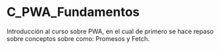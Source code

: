 # C_PWA_Fundamentos
Introducción al curso sobre PWA, en el cual de primero se hace repaso sobre conceptos sobre como: Promesos y Fetch.
